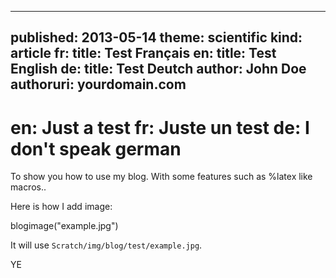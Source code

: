 -----
published: 2013-05-14
theme: scientific
kind: article
fr: title: Test Français
en: title: Test English
de: title: Test Deutch
author: John Doe
authoruri: yourdomain.com
-----

en: Just a test
fr: Juste un test
de: I don't speak german
===========

To show you how to use my blog.
With some features such as %latex like macros..

Here is how I add image:

blogimage("example.jpg")

It will use `Scratch/img/blog/test/example.jpg`.

YE
